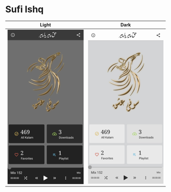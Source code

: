 # Sufi Ishq

| Light | Dark |
|-------|------|
|![](https://raw.githubusercontent.com/sufiishq/sufiishq-mobile/master/.github/screenshot_dark.jpg)|![](https://raw.githubusercontent.com/sufiishq/sufiishq-mobile/master/.github/screenshot_light.jpg)